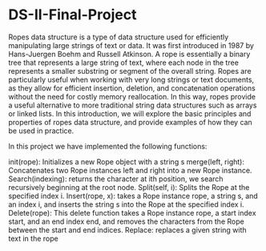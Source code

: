 # DS-II-Final-Project
Ropes data structure is a type of data structure used for efficiently manipulating large strings of text or data. It was first introduced in 1987 by Hans-Juergen Boehm and Russell Atkinson. 
A rope is essentially a binary tree that represents a large string of text, where each node in the tree represents a smaller substring or segment of the overall string.
Ropes are particularly useful when working with very long strings or text documents, as they allow for efficient insertion, deletion, and concatenation operations without the need for costly memory reallocation. In this way, ropes provide a useful alternative to more traditional string data structures such as arrays or linked lists.
In this introduction, we will explore the basic principles and properties of ropes data structure, and provide examples of how they can be used in practice.

In this project we have implemented the following functions:

init(rope): Initializes a new Rope object with a string s
merge(left, right): Concatenates two Rope instances left and right into a new Rope instance.
Search(indexing): returns the character at ith position, we search recursively beginning at the root node.
Split(self, i): Splits the Rope at the specified index i.
Insert(rope, x): takes a Rope instance rope, a string s, and an index i, and inserts the string s into the Rope at the specified index i.
Delete(rope): This delete function takes a Rope instance rope, a start index start, and an end index end, and removes the characters from the Rope between the start and end indices. 
Replace: replaces a given string with text in the rope
